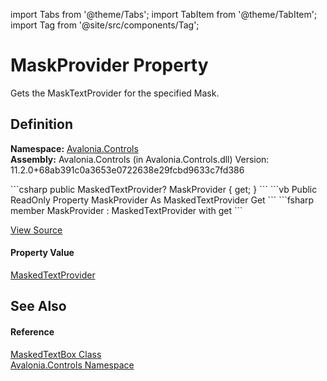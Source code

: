 import Tabs from '@theme/Tabs'; 
import TabItem from '@theme/TabItem'; 
import Tag from '@site/src/components/Tag'; 

# MaskProvider Property


Gets the MaskTextProvider for the specified Mask.



## Definition
**Namespace:** <a href="N_Avalonia_Controls">Avalonia.Controls</a>  
**Assembly:** Avalonia.Controls (in Avalonia.Controls.dll) Version: 11.2.0+68ab391c0a3653e0722638e29fcbd9633c7fd386

<Tabs groupId="api-code-preview">
<TabItem value="csharp" label="C#">
```csharp
public MaskedTextProvider? MaskProvider { get; }
```
</TabItem>
<TabItem value="vb" label="VB">
```vb
Public ReadOnly Property MaskProvider As MaskedTextProvider
	Get
```
</TabItem>
<TabItem value="fsharp" label="F#">
```fsharp
member MaskProvider : MaskedTextProvider with get
```
</TabItem>
</Tabs>



<a href="https://github.com/AvaloniaUI/Avalonia/tree/master/srcAvalonia.Controls/MaskedTextBox.cs#L155" title="View the source code">View Source</a>



#### Property Value
<a href="https://learn.microsoft.com/dotnet/api/system.componentmodel.maskedtextprovider" target="_blank" rel="noopener noreferrer">MaskedTextProvider</a>

## See Also


#### Reference
<a href="T_Avalonia_Controls_MaskedTextBox">MaskedTextBox Class</a>  
<a href="N_Avalonia_Controls">Avalonia.Controls Namespace</a>  
